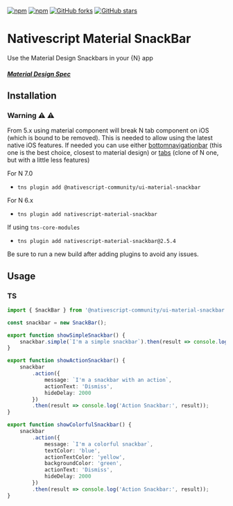 [![npm](https://img.shields.io/npm/v/nativescript-material-snackbar.svg)](https://www.npmjs.com/package/nativescript-material-snackbar)
[![npm](https://img.shields.io/npm/dt/nativescript-material-snackbar.svg?label=npm%20downloads)](https://www.npmjs.com/package/nativescript-material-snackbar)
[![GitHub forks](https://img.shields.io/github/forks/Akylas/nativescript-material-components.svg)](https://github.com/Akylas/nativescript-material-components/network)
[![GitHub stars](https://img.shields.io/github/stars/Akylas/nativescript-material-components.svg)](https://github.com/Akylas/nativescript-material-components/stargazers)

# Nativescript Material SnackBar

Use the Material Design Snackbars in your {N} app

##### [Material Design Spec](https://material.io/design/components/snackbars.html)

## Installation

### Warning :warning: :warning: 
From 5.x using material component will break N tab component on iOS (which is bound to be removed). This is needed to allow using the latest native iOS features. If needed you can use either [bottomnavigationbar](https://www.npmjs.com/package/nativescript-material-bottomnavigationbar) (this one is the best choice, closest to material design) or [tabs](https://www.npmjs.com/package/nativescript-material-tabs) (clone of N one, but with a little less features)

For N 7.0
* `tns plugin add @nativescript-community/ui-material-snackbar`

For N 6.x
* `tns plugin add nativescript-material-snackbar`

If using ```tns-core-modules```
* `tns plugin add nativescript-material-snackbar@2.5.4`

Be sure to run a new build after adding plugins to avoid any issues.

## Usage

### TS

```typescript
import { SnackBar } from '@nativescript-community/ui-material-snackbar';

const snackbar = new SnackBar();

export function showSimpleSnackbar() {
    snackbar.simple(`I'm a simple snackbar`).then(result => console.log('Simple Snackbar:', result));
}

export function showActionSnackbar() {
    snackbar
        .action({
            message: `I'm a snackbar with an action`,
            actionText: 'Dismiss',
            hideDelay: 2000
        })
        .then(result => console.log('Action Snackbar:', result));
}

export function showColorfulSnackbar() {
    snackbar
        .action({
            message: `I'm a colorful snackbar`,
            textColor: 'blue',
            actionTextColor: 'yellow',
            backgroundColor: 'green',
            actionText: 'Dismiss',
            hideDelay: 2000
        })
        .then(result => console.log('Action Snackbar:', result));
}

```
